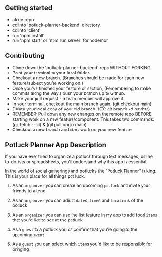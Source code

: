 ## Getting started
- clone repo
- cd into 'potluck-planner-backend' directory
- cd into 'client'
- run 'npm install'
- run 'npm start' or 'npm run server' for nodemon

## Contributing
- Clone down the 'potluck-planner-backend' repo WITHOUT FORKING.
- Point your terminal to your local folder.
- Checkout a new branch. (Branches should be made for each new feature/subject you're working on.)
- Once you've finished your feature or section, (Remembering to make commits along the way.) push your branch up to Github.
- Make your pull request - a team member will approve it.
- In your terminal, checkout the main branch again. (git checkout main)
- Delete your local copy of your old branch. (EX: git branch -d navbar)
- REMEMBER: Pull down any new changes on the remote repo BEFORE starting work on a new feature/component. This takes two commands: (git fetch --all) & (git pull origin main)
- Checkout a new branch and start work on your new feature


## Potluck Planner App Description
If you have ever tried to organize a potluck through text messages, online to-do lists or spreadsheets, you'll understand why this app is essential. 

In the world of social gatherings and potlucks the "Potluck Planner" is king. This is your place for all things pot luck.

1. As an `organizer` you can create an upcoming `potluck` and invite your friends to attend

2. As an `organizer` you can adjust `date`s, `time`s and `location`s of the potluck

3. As an `organizer` you can use the list feature in my app to add food `items` that you'd like to see at the potluck

4. As a `guest` to a potluck you ca confirm that you're going to the upcoming `event`

5. As a `guest` you can select which `item`s you'd like to be responsible for bringing

